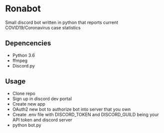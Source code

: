 # Ronabot

Small discord bot written in python that reports current COVID19/Coronavirus case statistics

## Depencencies
- Python 3.6
- ffmpeg
- Discord.py

## Usage

- Clone repo
- Sign up in discord dev portal
- Create new app
- OAuth2 new bot to authorize bot into server that you own
- Create .env file with DISCORD\_TOKEN and DISCORD\_GUILD being your API token and discord server
- python bot.py
